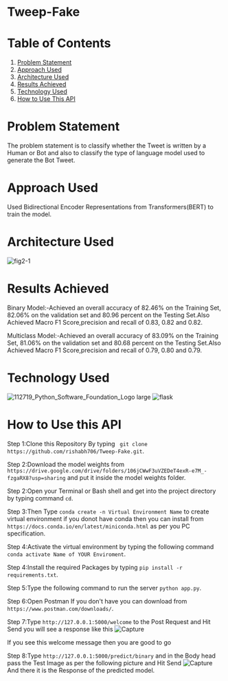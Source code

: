 # Tweep-Fake

# Table of Contents
1. [Problem Statement](#problem-statement)
2. [Approach Used](#approach-used)
3. [Architecture Used](#architecture-used)
3. [Results Achieved](#results-achieved)
4. [Technology Used](#technology-used)
5. [How to Use This API](#how-to-use-this-api)

# Problem Statement
The problem statement is to classify whether the Tweet is written by a Human or Bot and also to classify the type of language model used to generate the Bot Tweet. 

# Approach Used
Used Bidirectional Encoder Representations from Transformers(BERT) to train the model.

# Architecture Used
![fig2-1](https://user-images.githubusercontent.com/37527532/95648499-525ca280-0af5-11eb-9178-74c37bad07d9.png)

# Results Achieved
Binary Model:-Achieved an overall accuracy of 82.46% on the Training Set, 82.06% on the validation set and 80.96 percent on the Testing Set.Also Achieved Macro F1 Score,precision and recall of 0.83, 0.82 and 0.82.

Multiclass Model:-Achieved an overall accuracy of 83.09% on the Training Set, 81.06% on the validation set and 80.68 percent on the Testing Set.Also Achieved Macro F1 Score,precision and recall of 0.79, 0.80 and 0.79.

# Technology Used
![112719_Python_Software_Foundation_Logo large](https://user-images.githubusercontent.com/37527532/91639130-21874900-ea32-11ea-8c44-b7c20a76452c.jpg)
![flask](https://user-images.githubusercontent.com/37527532/91639099-c2293900-ea31-11ea-9b8e-6a4309abc1df.png)

# How to Use this API
Step 1:Clone this Repository By typing ``` git clone https://github.com/rishabh706/Tweep-Fake.git```.

Step 2:Download the model weights from ```https://drive.google.com/drive/folders/106jCWwF3uVZEDeT4exR-e7M_-fzgaRX8?usp=sharing``` and put it inside the model weights folder.

Step 2:Open your Terminal or Bash shell and get into the project directory by typing command ```cd```.

Step 3:Then Type ```conda create -n Virtual Environment Name``` to create virtual environment if you donot have conda then you can install from ```https://docs.conda.io/en/latest/miniconda.html``` as per you PC specification.

Step 4:Activate the virtual environment by typing the following command ```conda activate Name of YOUR Enviroment```.

Step 4:Install the required Packages by typing ```pip install -r requirements.txt```.

Step 5:Type the following command to run the server ```python app.py```.

Step 6:Open Postman If you don't have you can download from ```https://www.postman.com/downloads/```.

Step 7:Type  ```http://127.0.0.1:5000/welcome``` to the Post Request and Hit Send you will see a response like this
![Capture](https://user-images.githubusercontent.com/37527532/95648877-2989dc80-0af8-11eb-82f9-d32a91d0800a.JPG)

If you see this welcome message then you are good to go

Step 8:Type ```http://127.0.0.1:5000/predict/binary``` and in the Body head pass the Test Image as per the following picture and Hit Send
![Capture](https://user-images.githubusercontent.com/37527532/95649120-8fc32f00-0af9-11eb-9467-95d5be890848.JPG)
And there it is the Response of the predicted model.

